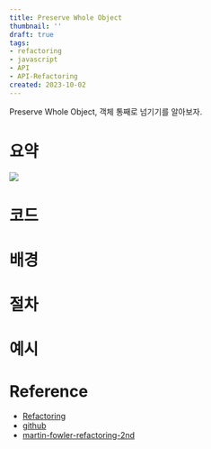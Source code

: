 ```yaml
---
title: Preserve Whole Object
thumbnail: ''
draft: true
tags:
- refactoring
- javascript
- API
- API-Refactoring
created: 2023-10-02
---
```


Preserve Whole Object, 객체 통째로 넘기기를 알아보자.

# 요약

![](Screen%20Shot%202023-10-02%20at%204.07.36%20PM.png)

# 코드

# 배경

# 절차

# 예시

# Reference

* [Refactoring](https://product.kyobobook.co.kr/detail/S000001810241)
* [github](https://github.com/WegraLee/Refactoring)
* [martin-fowler-refactoring-2nd](https://github.com/wickedwukong/martin-fowler-refactoring-2nd)
